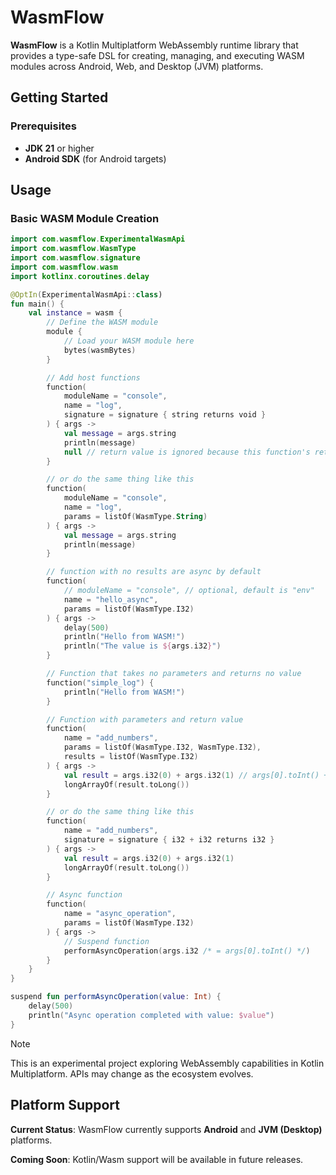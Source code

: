 # WasmFlow

**WasmFlow** is a Kotlin Multiplatform WebAssembly runtime library that provides a type-safe DSL for creating, managing, and executing WASM modules across Android, Web, and Desktop (JVM) platforms.

## Getting Started

### Prerequisites

- **JDK 21** or higher
- **Android SDK** (for Android targets)

## Usage

### Basic WASM Module Creation

```kotlin
import com.wasmflow.ExperimentalWasmApi
import com.wasmflow.WasmType
import com.wasmflow.signature
import com.wasmflow.wasm
import kotlinx.coroutines.delay

@OptIn(ExperimentalWasmApi::class)
fun main() {
    val instance = wasm {
        // Define the WASM module
        module {
            // Load your WASM module here
            bytes(wasmBytes)
        }

        // Add host functions
        function(
            moduleName = "console",
            name = "log",
            signature = signature { string returns void }
        ) { args ->
            val message = args.string
            println(message)
            null // return value is ignored because this function's return signature is 'void'
        }

        // or do the same thing like this
        function(
            moduleName = "console",
            name = "log",
            params = listOf(WasmType.String)
        ) { args ->
            val message = args.string
            println(message)
        }

        // function with no results are async by default
        function(
            // moduleName = "console", // optional, default is "env"
            name = "hello_async",
            params = listOf(WasmType.I32)
        ) { args ->
            delay(500)
            println("Hello from WASM!")
            println("The value is ${args.i32}")
        }

        // Function that takes no parameters and returns no value
        function("simple_log") {
            println("Hello from WASM!")
        }

        // Function with parameters and return value
        function(
            name = "add_numbers",
            params = listOf(WasmType.I32, WasmType.I32),
            results = listOf(WasmType.I32)
        ) { args ->
            val result = args.i32(0) + args.i32(1) // args[0].toInt() + args[1].toInt()
            longArrayOf(result.toLong())
        }

        // or do the same thing like this
        function(
            name = "add_numbers",
            signature = signature { i32 + i32 returns i32 }
        ) { args ->
            val result = args.i32(0) + args.i32(1)
            longArrayOf(result.toLong())
        }

        // Async function
        function(
            name = "async_operation",
            params = listOf(WasmType.I32)
        ) { args ->
            // Suspend function
            performAsyncOperation(args.i32 /* = args[0].toInt() */)
        }
    }
}

suspend fun performAsyncOperation(value: Int) {
    delay(500)
    println("Async operation completed with value: $value")
}
```

> [!NOTE]
> This is an experimental project exploring WebAssembly capabilities in Kotlin Multiplatform. APIs may change as the ecosystem evolves.

## Platform Support

**Current Status**: WasmFlow currently supports **Android** and **JVM (Desktop)** platforms.

**Coming Soon**: Kotlin/Wasm support will be available in future releases.
